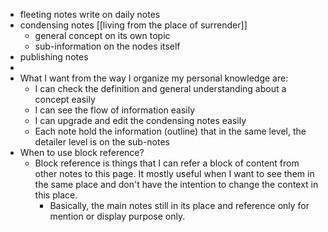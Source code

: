 - fleeting notes write on daily notes
- condensing notes [[living from the place of surrender]]
    - general concept on its own topic
    - sub-information on the nodes itself
- publishing notes
- 
- What I want from the way I organize my personal knowledge are:
    - I can check the definition and general understanding about a concept easily
    - I can see the flow of information easily
    - I can upgrade and edit the condensing notes easily
    - Each note hold the information (outline) that in the same level, the detailer level is on the sub-notes
- When to use block reference?
    - Block reference is things that I can refer a block of content from other notes to this page. It mostly useful when I want to see them in the same place and don't have the intention to change the context in this place.
        - Basically, the main notes still in its place and reference only for mention or display purpose only.
